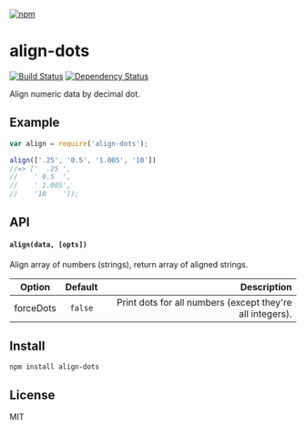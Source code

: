 [![npm](https://nodei.co/npm/align-dots.png)](https://nodei.co/npm/align-dots/)

# align-dots

[![Build Status][travis-badge]][travis] [![Dependency Status][david-badge]][david]

Align numeric data by decimal dot.

[travis]: https://travis-ci.org/eush77/align-dots
[travis-badge]: https://travis-ci.org/eush77/align-dots.svg
[david]: https://david-dm.org/eush77/align-dots
[david-badge]: https://david-dm.org/eush77/align-dots.png

## Example

```js
var align = require('align-dots');

align(['.25', '0.5', '1.005', '10'])
//=> ['  .25 ',
//    ' 0.5  ',
//    ' 1.005',
//    '10    ']);
```

## API

#### `align(data, [opts])`

Align array of numbers (strings), return array of aligned strings.

| Option    | Default | Description
| :-------: | :-----: | ----------:
| forceDots | `false` | Print dots for all numbers (except they're all integers).

## Install

```
npm install align-dots
```

## License

MIT
